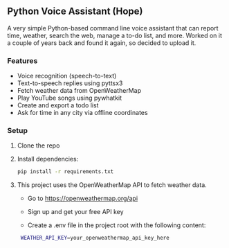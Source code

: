 ## Python Voice Assistant (Hope)

A very simple Python-based command line voice assistant that can report time, weather, search the web, manage a to-do list, and more. Worked on it a couple of years back and found it again, so decided to upload it.

### Features
- Voice recognition (speech-to-text)
- Text-to-speech replies using pyttsx3
- Fetch weather data from OpenWeatherMap
- Play YouTube songs using pywhatkit
- Create and export a todo list
- Ask for time in any city via offline coordinates

### Setup

1. Clone the repo
2. Install dependencies:  
   ```bash
   pip install -r requirements.txt


3. This project uses the OpenWeatherMap API to fetch weather data.

     - Go to https://openweathermap.org/api

     - Sign up and get your free API key

     - Create a .env file in the project root with the following content:
      ```bash
       WEATHER_API_KEY=your_openweathermap_api_key_here
